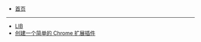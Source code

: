 * [首页](README)

---

* [LIB](env-chrome/README)
* [创建一个简单的 Chrome 扩展插件](env-chrome/extension-develop)
